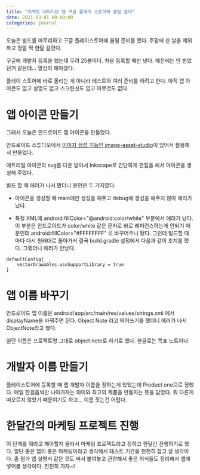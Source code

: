 ```yaml
---
title: "리액트 네이티브 앱 구글 플레이 스토어에 올릴 준비"
date: 2021-03-01 00:00:00
categories: journal
---
```


오늘은 빌드를 마무리하고 구글 플레이스토어에 올릴 준비를 했다. 주말에 쉰 날을 제외하고 정말 딱 한달 걸렸다.

구글에 개발자 등록을 했는데 무려 25불이다. 처음 등록할 때만 낸다. 예전에는 안 받았던거 같은데... 열심히 해야겠다.

플레이 스토어에 바로 올리는 게 아니라 테스트와 여러 준비를 하려고 한다. 아직 앱 아이콘도 없고 설명도 없고 스크린샷도 없고 아무것도 없다.

# 앱 아이콘 만들기

그래서 오늘은 안드로이드 앱 아이콘을 만들었다.

안드로이드 스튜디오에서 [이미지 생성 기능인 image-asset-studio](https://developer.android.com/studio/write/image-asset-studio)이 있어서 활용해서 만들었다.

매트리얼 아이콘의 svg를 다운 받아서 Inkscape로 간단하게 편집을 해서 아이콘을 생성해 주었다.

빌드 할 때 에러가 나서 봤더니 원인은 두 가지였다.

- 아이콘을 생성할 때 main에만 생성을 해주고 debug에 생성을 해주지 않아 에러가 났다.

- 특정 XML에 android:fillColor="@android:color/white" 부분에서 에러가 났다. 이 부분은 안드로이드가 color/white 같은 문자로 바로 레퍼런스하는게 안되기 때문인데 android:fillColor="#FFFFFFFF" 로 바꾸어주니 됐다. 그런데 빌드할 때 마다 다시 원래대로 돌아가서 결국 build.gradle 설정에서 다음과 같이 조치를 했다. 그랬더니 에러가 안났다.

```
defaultConfig{
    vectorDrawables.useSupportLibrary = true
}
```

# 앱 이름 바꾸기

안드로이드 앱 이름은 android/app/src/main/res/values/strings.xml 에서 displayName을 바꿔주면 된다. Object Note 라고 띄어쓰기를 했더니 에러가 나서 ObjectNote라고 했다.

일단 이름은 프로젝트명 그대로 object note로 하기로 했다. 한글로는 목표 노트이다.

# 개발자 이름 만들기

플레이스토어에 등록할 때 앱 개발자 이름을 정하는게 있었는데 Product one으로 정했다. 매일 한걸음씩만 나아가자는 의미와 최고의 제품을 만들자는 뜻을 담았다. 뭐 다른게 떠오르지 않았기 때문이기도 하고... 이름 짓는건 어렵다.

# 한달간의 마케팅 프로젝트 진행

이 단계를 뭐라고 해야할지 몰라서 마케팅 프로젝트라고 정하고 한달간 진행하기로 했다. 일단 좋은 앱이 좋은 마케팅이라고 생각해서 테스트 기간을 천천히 잡고 살 생각이다. 좀 뭔가 앱 설명서 같은 것도 써서 붙여놓고 관련해서 좋은 지식들도 정리해서 앱에 넣어볼 생각이다. 천천히 가자~!
